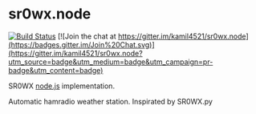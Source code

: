 # sr0wx.node

[![Build Status](https://api.travis-ci.org/kamil4521/sr0wx.node.svg)](http://travis-ci.org/kamil4521/sr0wx.node)
[![Join the chat at https://gitter.im/kamil4521/sr0wx.node](https://badges.gitter.im/Join%20Chat.svg)](https://gitter.im/kamil4521/sr0wx.node?utm_source=badge&utm_medium=badge&utm_campaign=pr-badge&utm_content=badge)

SR0WX [node.js](http://nodejs.org) implementation.

Automatic hamradio weather station.
Inspirated by SR0WX.py
